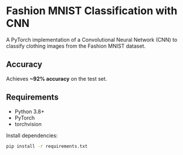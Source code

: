 # Fashion MNIST Classification with CNN

A PyTorch implementation of a Convolutional Neural Network (CNN) to classify clothing images from the Fashion MNIST dataset.

## Accuracy
Achieves **~92% accuracy** on the test set.

## Requirements
- Python 3.8+
- PyTorch
- torchvision

Install dependencies:
```bash
pip install -r requirements.txt
```
